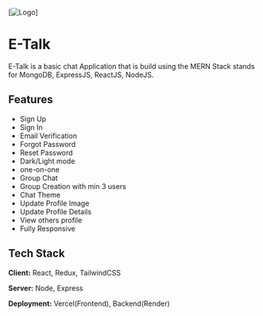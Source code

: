 [![Logo](https://e-talk.vercel.app/images/logo.png)]

# E-Talk

E-Talk is a basic chat Application that is build using the MERN Stack stands for MongoDB, ExpressJS, ReactJS, NodeJS.



## Features

- Sign Up
- Sign In
- Email Verification
- Forgot Password
- Reset Password
- Dark/Light mode
- one-on-one
- Group Chat
- Group Creation with min 3 users
- Chat Theme
- Update Profile Image
- Update Profile Details
- View others profile
- Fully Responsive

## Tech Stack

**Client:** React, Redux, TailwindCSS

**Server:** Node, Express

**Deployment:** Vercel(Frontend), Backend(Render)

